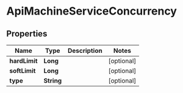 

# ApiMachineServiceConcurrency


## Properties

| Name | Type | Description | Notes |
|------------ | ------------- | ------------- | -------------|
|**hardLimit** | **Long** |  |  [optional] |
|**softLimit** | **Long** |  |  [optional] |
|**type** | **String** |  |  [optional] |



